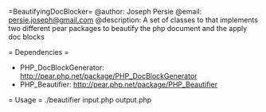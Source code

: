 =BeautifyingDocBlocker=
@author: Joseph Persie
@email: persie.joseph@gmail.com
@description:
A set of classes to that implements two different pear packages to beautify the php document
and the apply doc blocks

= Dependencies = 

* PHP_DocBlockGenerator: http://pear.php.net/package/PHP_DocBlockGenerator
* PHP_Beautifier: http://pear.php.net/package/PHP_Beautifier

= Usage = 
./beautifier input.php output.php
